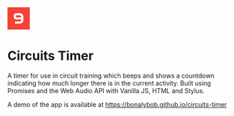 <img src="9.png" height="50px">

# Circuits Timer

A timer for use in circuit training which beeps and shows a countdown indicating how much longer there is in the current activity. Built using Promises and the Web Audio API with Vanilla JS, HTML and Stylus.

A demo of the app is available at https://bonalybob.github.io/circuits-timer